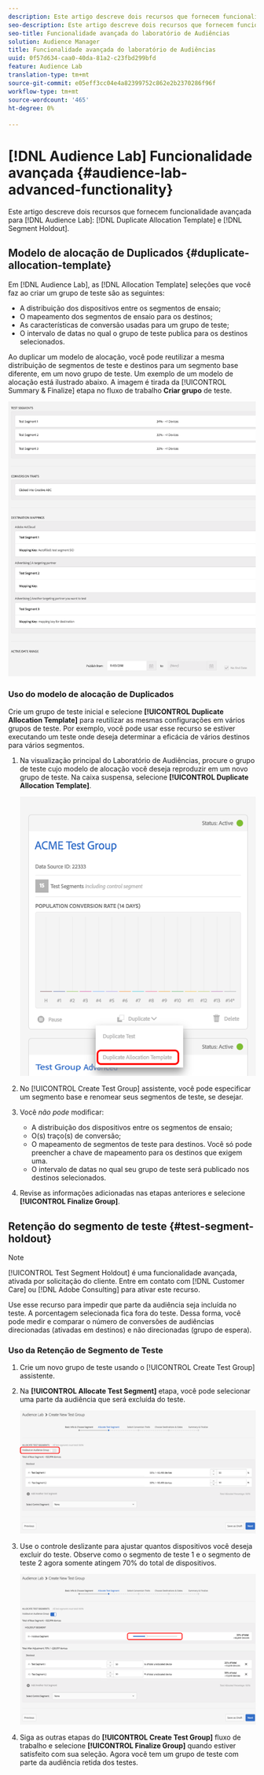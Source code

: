 ```yaml
---
description: Este artigo descreve dois recursos que fornecem funcionalidade avançada para o Modelo de alocação de Duplicados do laboratório de Audiências e Retenção de segmentos.
seo-description: Este artigo descreve dois recursos que fornecem funcionalidade avançada para o Modelo de alocação de Duplicados do laboratório de Audiências e Retenção de segmentos.
seo-title: Funcionalidade avançada do laboratório de Audiências
solution: Audience Manager
title: Funcionalidade avançada do laboratório de Audiências
uuid: 0f57d634-caa0-40da-81a2-c23fbd299bfd
feature: Audience Lab
translation-type: tm+mt
source-git-commit: e05eff3cc04e4a82399752c862e2b2370286f96f
workflow-type: tm+mt
source-wordcount: '465'
ht-degree: 0%

---
```



# [!DNL Audience Lab] Funcionalidade avançada {#audience-lab-advanced-functionality}

Este artigo descreve dois recursos que fornecem funcionalidade avançada para [!DNL Audience Lab]: [!DNL Duplicate Allocation Template] e [!DNL Segment Holdout].

## Modelo de alocação de Duplicados {#duplicate-allocation-template}

<!-- 
<p>The <b>Allocation Template</b> represents how you split a test group into test segments and the way the test segments are mapped to destinations. </p>
 -->

Em [!DNL Audience Lab], as [!DNL Allocation Template] seleções que você faz ao criar um grupo de teste são as seguintes:

* A distribuição dos dispositivos entre os segmentos de ensaio;
* O mapeamento dos segmentos de ensaio para os destinos;
* As características de conversão usadas para um grupo de teste;
* O intervalo de datas no qual o grupo de teste publica para os destinos selecionados.

Ao duplicar um modelo de alocação, você pode reutilizar a mesma distribuição de segmentos de teste e destinos para um segmento base diferente, em um novo grupo de teste. Um exemplo de um modelo de alocação está ilustrado abaixo. A imagem é tirada da [!UICONTROL Summary & Finalize] etapa no fluxo de trabalho **Criar grupo** de teste.

![](assets/allocation_template_3.png)

<!--
With the option to duplicate allocation templates, you can increase your productivity when running multivariate tests as part of multivariate campaigns.
-->

### Uso do modelo de alocação de Duplicados

Crie um grupo de teste inicial e selecione **[!UICONTROL Duplicate Allocation Template]** para reutilizar as mesmas configurações em vários grupos de teste. Por exemplo, você pode usar esse recurso se estiver executando um teste onde deseja determinar a eficácia de vários destinos para vários segmentos.

1. Na visualização principal do Laboratório de Audiências, procure o grupo de teste cujo modelo de alocação você deseja reproduzir em um novo grupo de teste. Na caixa suspensa, selecione **[!UICONTROL Duplicate Allocation Template]**.

   ![](assets/duplicate-allocation-template.png)

2. No [!UICONTROL Create Test Group] assistente, você pode especificar um segmento base e renomear seus segmentos de teste, se desejar.
3. Você *não pode* modificar:

   * A distribuição dos dispositivos entre os segmentos de ensaio;
   * O(s) traço(s) de conversão;
   * O mapeamento de segmentos de teste para destinos. Você só pode preencher a chave de mapeamento para os destinos que exigem uma.
   * O intervalo de datas no qual seu grupo de teste será publicado nos destinos selecionados.

4. Revise as informações adicionadas nas etapas anteriores e selecione **[!UICONTROL Finalize Group]**.

## Retenção do segmento de teste {#test-segment-holdout}

>[!NOTE]
>
>[!UICONTROL Test Segment Holdout] é uma funcionalidade avançada, ativada por solicitação do cliente. Entre em contato com [!DNL Customer Care] ou [!DNL Adobe Consulting] para ativar este recurso.

Use esse recurso para impedir que parte da audiência seja incluída no teste. A porcentagem selecionada fica fora do teste. Dessa forma, você pode medir e comparar o número de conversões de audiências direcionadas (ativadas em destinos) e não direcionadas (grupo de espera).

<!--
<p>Note that this option is different to the control segment because it subtracts the percentage ................. You can withhold an audience group and still use a control segment. </p>
-->

### Uso da Retenção de Segmento de Teste

1. Crie um novo grupo de teste usando o [!UICONTROL Create Test Group] assistente.
1. Na **[!UICONTROL Allocate Test Segment]** etapa, você pode selecionar uma parte da audiência que será excluída do teste.

   ![Item de Lista](assets/test-segment-holdout.png)

1. Use o controle deslizante para ajustar quantos dispositivos você deseja excluir do teste. Observe como o segmento de teste 1 e o segmento de teste 2 agora somente atingem 70% do total de dispositivos.

   ![](assets/test-segment-holdout-selected.png)

1. Siga as outras etapas do **[!UICONTROL Create Test Group]** fluxo de trabalho e selecione **[!UICONTROL Finalize Group]** quando estiver satisfeito com sua seleção. Agora você tem um grupo de teste com parte da audiência retida dos testes.
